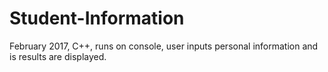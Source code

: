 # Student-Information
February 2017, C++, runs on console, user inputs personal information and is results are displayed.
